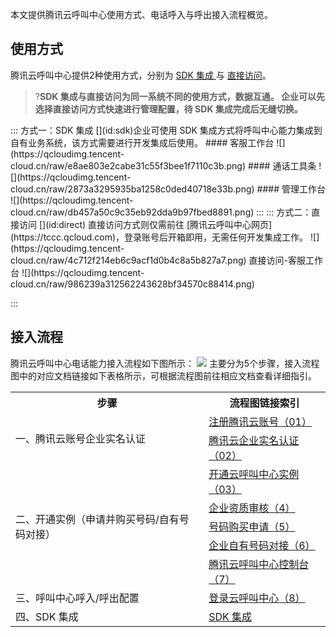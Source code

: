 本文提供腾讯云呼叫中心使用方式、电话呼入与呼出接入流程概览。

## 使用方式
腾讯云呼叫中心提供2种使用方式，分别为 [SDK 集成 ](#sdk)与 [直接访问](#direct)。

>?**SDK 集成与直接访问为同一系统不同的使用方式，数据互通。
>企业可以先选择直接访问方式快速进行管理配置，待 SDK 集成完成后无缝切换。**

<dx-tabs>
::: 方式一：SDK 集成
[](id:sdk)企业可使用 SDK 集成方式将呼叫中心能力集成到自有业务系统，该方式需要进行开发集成后使用。
#### 客服工作台
![](https://qcloudimg.tencent-cloud.cn/raw/e8ae803e2cabe31c55f3bee1f7110c3b.png)
#### 通话工具条
![](https://qcloudimg.tencent-cloud.cn/raw/2873a3295935ba1258c0ded40718e33b.png)
#### 管理工作台
![](https://qcloudimg.tencent-cloud.cn/raw/db457a50c9c35eb92dda9b97fbed8891.png)
:::
::: 方式二：直接访问
[](id:direct)
直接访问方式则仅需前往 [腾讯云呼叫中心网页](https://tccc.qcloud.com)，登录账号后开箱即用，无需任何开发集成工作。
![](https://qcloudimg.tencent-cloud.cn/raw/4c712f214eb6c9acf1d0b4c8a5b827a7.png)
直接访问-客服工作台
![](https://qcloudimg.tencent-cloud.cn/raw/986239a312562243628bf34570c88414.png)

:::
</dx-tabs>

## 接入流程
腾讯云呼叫中心电话能力接入流程如下图所示：
![](https://qcloudimg.tencent-cloud.cn/raw/5df77bda39fa3186b4c9886e10406509.png)
主要分为5个步骤，接入流程图中的对应文档链接如下表格所示，可根据流程图前往相应文档查看详细指引。
<table>
   <tr>
      <th width="0px">步骤</td>
      <th width="0px" >流程图链接索引</td>
   </tr>
   <tr>
      <td rowspan='2'>一、腾讯云账号企业实名认证</td>
      <td><a href="https://cloud.tencent.com/document/product/378/17985">注册腾讯云账号（01）</a></td>
   </tr>
   <tr>
      <td><a href="https://cloud.tencent.com/document/product/378/10496">腾讯云企业实名认证（02）</a></td>
   </tr>
<tr>
      <td rowspan='5'>二、开通实例（申请并购买号码/自有号码对接）</td>
      <td><a href="https://cloud.tencent.com/document/product/679/48028">开通云呼叫中心实例（03）</a></td>
   </tr>
   <tr>
      <td><a href="https://cloud.tencent.com/document/product/679/63785#enterprise">企业资质审核（4）</a></td>
   </tr>
   <tr>
      <td><a href="https://cloud.tencent.com/document/product/679/63785#enterprise">号码购买申请（5）</a></td>
   </tr>
   <tr>
      <td><a href="https://cloud.tencent.com/document/product/679/67131">企业自有号码对接（6）</a></td>
   </tr>
   <tr>
      <td><a href="https://console.cloud.tencent.com/ccc">腾讯云呼叫中心控制台（7）</a></td>
   </tr>
   <tr>
      <td>三、呼叫中心呼入/呼出配置</td>
      <td><a href="https://tccc.qcloud.com/login">登录云呼叫中心（8）</a></td>
   </tr>
   <tr>
      <td>四、SDK 集成</td>
      <td><a href="https://cloud.tencent.com/document/product/679/61235">SDK 集成</a></td>
   </tr>
</table>
